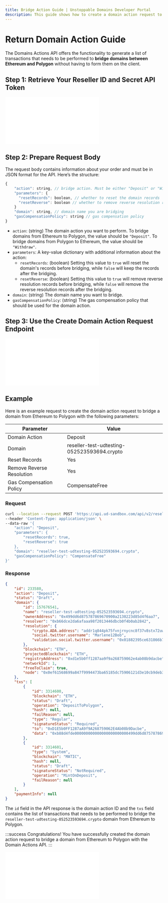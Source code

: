 ```yaml
---
title: Bridge Action Guide | Unstoppable Domains Developer Portal
description: This guide shows how to create a domain action request to bridge domains between Ethereum and Polygon using the Domains Actions API.
---
```


# Return Domain Action Guide

The Domains Actions API offers the functionality to generate a list of transactions that needs to be performed to **bridge domains between Ethereum and Polygon** without having to form them on the client.

## Step 1: Retrieve Your Reseller ID and Secret API Token

<embed src="/snippets/_reseller-id-location.md" />

## Step 2: Prepare Request Body

The request body contains information about your order and must be in JSON format for the API. Here’s the structure:

```javascript
{
    "action": string, // bridge action. Must be either "Deposit" or "Withdraw"
    "parameters": {
      "resetRecords": boolean, // whether to reset the domain records
      "resetReverse": boolean // whether to remove reverse resolution records
    }
    "domain": string, // domain name you are bridging
    "gasCompensationPolicy": string // gas compensation policy
}
```

* `action`: (string) The domain action you want to perform. To bridge domains from Ethereum to Polygon, the value should be `"Deposit"`. To bridge domains from Polygon to Ethereum, the value should be `"Withdraw"`.
* `parameters`: A key-value dictionary with additional information about the action:
  * `resetRecords`: (boolean) Setting this value to `true` will reset the domain's records before bridging, while `false` will keep the records after the bridging.
  * `resetReverse`: (boolean) Setting this value to `true` will remove reverse resolution records before bridging, while `false` will remove the reverse resolution records after the bridging.
* `domain`: (string) The domain name you want to bridge.
* `gasCompensationPolicy`: (string) The gas compensation policy that should be used for the domain action.

## Step 3: Use the Create Domain Action Request Endpoint

<embed src="/snippets/_domain-actions-endpoint-usage.md" />

## Example

Here is an example request to create the domain action request to bridge a domain from Ethereum to Polygon with the following parameters:

| Parameter | Value |
| - | - |
| Domain Action | Deposit |
| Domain | reseller-test-udtesting-052523593694.crypto |
| Reset Records | Yes |
| Remove Reverse Resolution | Yes |
| Gas Compensation Policy | CompensateFree |

### Request

```bash
curl --location --request POST 'https://api.ud-sandbox.com/api/v2/resellers/{PARTNER_RESELLERID}/actions' \
--header 'Content-Type: application/json' \
--data-raw '{
    "action": "Deposit",
    "parameters": {
        "resetRecords": true,
        "resetReverse": true
    },
    "domain": "reseller-test-udtesting-052523593694.crypto",
    "gasCompensationPolicy": "CompensateFree"
}'
```

### Response

```json
{
    "id": 233580,
    "action": "Deposit",
    "status": "Draft",
    "domain": {
        "id": 157676541,
        "name": "reseller-test-udtesting-052523593694.crypto",
        "ownerAddress": "0x499dd6d875787869670900a2130223d85d4f6aa7",
        "resolver": "0xb66dce2da6afaaa98f2013446dbcb0f4b0ab2842",
        "resolution": {
            "crypto.ADA.address": "addr1q844pk75fvnjrnycnc8f37v8stx72uw7ge4ws93ck3vdc96senmu7qeqellettmmgq8t728uxa5kh4l4kkfvpeshdrfs79knld",
            "social.twitter.username": "Marlene12Bob",
            "validation.social.twitter.username": "0x01882395ce631866b76f43535843451444ef4a8ff44db0a9432d5d00658a510512c7519a87c78ba9cad7553e26262ada55c254434a1a3784cd98d06fb4946cfb1b"
        },
        "blockchain": "ETH",
        "projectedBlockchain": "ETH",
        "registryAddress": "0xd1e5b0ff1287aa9f9a268759062e4ab08b9dacbe",
        "networkId": 1,
        "freeToClaim": true,
        "node": "0x0ef61568699a847f9994473ba65185dc75906121d3e10cb9deb37bc722ce6334"
    },
    "txs": [
        {
            "id": 3314600,
            "blockchain": "ETH",
            "status": "Draft",
            "operation": "DepositToPolygon",
            "hash": null,
            "failReason": null,
            "type": "Regular",
            "signatureStatus": "Required",
            "to": "0xD1E5b0FF1287aA9f9A268759062E4Ab08b9Dacbe",
            "data": "0xb88d4fde000000000000000000000000499dd6d875787869670900a2130223d85d4f6aa7000000000000000000000000049aba7510f45ba5b64ea9e658e342f904db358d0ef61568699a847f9994473ba65185dc75906121d3e10cb9deb37bc722ce6334000000000000000000000000000000000000000000000000000000000000008000000000000000000000000000000000000000000000000000000000000000200000000000000000000000000000000000000000000000000000000000000001"
        },
        {
            "id": 3314601,
            "type": "System",
            "blockchain": "MATIC",
            "hash": null,
            "status": "Draft",
            "signatureStatus": "NotRequired",
            "operation": "MintOnDeposit",
            "failReason": null
        }
    ],
    "paymentInfo": null
}
```

The `id` field in the API response is the domain action ID and the `txs` field contains the list of transactions that needs to be performed to bridge the `reseller-test-udtesting-052523593694.crypto` domain from Ethereum to Polygon.

:::success Congratulations!
You have successfully created the domain action request to bridge a domain from Ethereum to Polygon with the Domain Actions API.
:::

<embed src="/snippets/_discord.md" />
